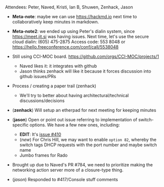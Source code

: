 Attendees: Peter, Naved, Kristi, Ian B, Shuwen, Zenhack, Jason

* **Meta-note**: maybe we can use https://hackmd.io next time to collaboratively keep minutes in markdown.

* **Meta-note2**: we ended up using Peter's dialin system, since https://meet.jit.si was having issues. Next time, let's use the secure cloud dialin: (605) 475-2875 Access code: 553 8048 or https://hello.freeconference.com/conf/call/5538048

* Still using CCI-MOC board. https://github.com/orgs/CCI-MOC/projects/1
  * Naved likes it: it integrates with github
  * Jason thinks zenhack will like it because it forces discussion into github issues/PRs

* Process / creating a paper trail (zenhack)
  * We'll try to better about having architectural/technical discussions/decisions
	

* (**zenhack**) Will setup an etherpad for next meeting for keeping minutes

* (**jason**) Open or point out issue referring to implementation of switch-specific options. We have a few new ones, including:
  * **EDIT**: It's [issue #410](https://github.com/CCI-MOC/hil/issues/410)
  * (*new*) For Chris Hill, we may want to enable `option 82`, whereby the switch tags DHCP requests with the port number and maybe switch name
  * Jumbo frames for Rado

* Brought up due to Naved's PR #784, we need to prioritize making the networking action server more of a closure-type thing.

* (*jason*) Responded to #417/Console stuff comments


